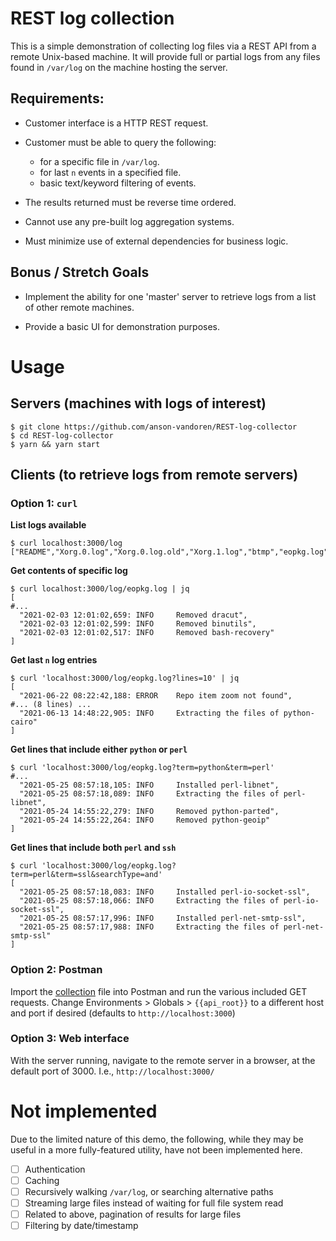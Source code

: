 # REST log collection

This is a simple demonstration of collecting log files via a REST API from a remote
Unix-based machine. It will provide full or partial logs from any files found
in `/var/log` on the machine hosting the server.

## Requirements:

* Customer interface is a HTTP REST request.
  
* Customer must be able to query the following:
  * for a specific file in `/var/log`.
  * for last `n` events in a specified file.
  * basic text/keyword filtering of events.

* The results returned must be reverse time ordered.

* Cannot use any pre-built log aggregation systems.

* Must minimize use of external dependencies for business logic.

## Bonus / Stretch Goals

* Implement the ability for one 'master' server to retrieve logs from a list
  of other remote machines.
  
* Provide a basic UI for demonstration purposes.


# Usage

## Servers (machines with logs of interest)

```shell
$ git clone https://github.com/anson-vandoren/REST-log-collector
$ cd REST-log-collector
$ yarn && yarn start
```

## Clients (to retrieve logs from remote servers)

### Option 1: `curl`

**List logs available**

```shell
$ curl localhost:3000/log
["README","Xorg.0.log","Xorg.0.log.old","Xorg.1.log","btmp","eopkg.log","lastlog","usysconf.log","wtmp"]
```

**Get contents of specific log**

```shell
$ curl localhost:3000/log/eopkg.log | jq
[
#...
  "2021-02-03 12:01:02,659: INFO     Removed dracut",
  "2021-02-03 12:01:02,599: INFO     Removed binutils",
  "2021-02-03 12:01:02,517: INFO     Removed bash-recovery"
]
```

**Get last `n` log entries**

```shell
$ curl 'localhost:3000/log/eopkg.log?lines=10' | jq
[
  "2021-06-22 08:22:42,188: ERROR    Repo item zoom not found",
#... (8 lines) ...
  "2021-06-13 14:48:22,905: INFO     Extracting the files of python-cairo"
]
```

**Get lines that include either `python` or `perl`**

```shell
$ curl 'localhost:3000/log/eopkg.log?term=python&term=perl'
#...
  "2021-05-25 08:57:18,105: INFO     Installed perl-libnet",
  "2021-05-25 08:57:18,089: INFO     Extracting the files of perl-libnet",
  "2021-05-24 14:55:22,279: INFO     Removed python-parted",
  "2021-05-24 14:55:22,264: INFO     Removed python-geoip"
]
```

**Get lines that include both `perl` and `ssh`**

```shell
$ curl 'localhost:3000/log/eopkg.log?term=perl&term=ssl&searchType=and'
[
  "2021-05-25 08:57:18,083: INFO     Installed perl-io-socket-ssl",
  "2021-05-25 08:57:18,066: INFO     Extracting the files of perl-io-socket-ssl",
  "2021-05-25 08:57:17,996: INFO     Installed perl-net-smtp-ssl",
  "2021-05-25 08:57:17,988: INFO     Extracting the files of perl-net-smtp-ssl"
]
```

### Option 2: Postman

Import the [collection](./postman_collection.json) file into Postman and
run the various included GET requests. Change Environments > Globals > `{{api_root}}`
to a different host and port if desired (defaults to `http://localhost:3000`)

### Option 3: Web interface

With the server running, navigate to the remote server in a browser, at the
default port of 3000. I.e., `http://localhost:3000/`


# Not implemented

Due to the limited nature of this demo, the following, while they
may be useful in a more fully-featured utility, have not
been implemented here.

- [ ] Authentication
- [ ] Caching
- [ ] Recursively walking `/var/log`, or searching alternative paths
- [ ] Streaming large files instead of waiting for full file system read
- [ ] Related to above, pagination of results for large files
- [ ] Filtering by date/timestamp
